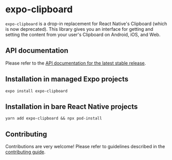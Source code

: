 # expo-clipboard

`expo-clipboard` is a drop-in replacement for React Native's Clipboard (which is now deprecated). This library gives you an interface for getting and setting the content from your user's Clipboard on Android, iOS, and Web.

## API documentation

Please refer to the [API documentation for the latest stable release](https://docs.expo.io/versions/latest/sdk/clipboard/).

## Installation in managed Expo projects

`expo install expo-clipboard`

## Installation in bare React Native projects

`yarn add expo-clipboard && npx pod-install`

## Contributing

Contributions are very welcome! Please refer to guidelines described in the [contributing guide](https://github.com/expo/expo#contributing).
